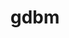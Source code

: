 ---
title: "gdbm"
layout: cache
categories: [package, develop-2024-05-12]
meta: {"versions": ["1.23"], "compilers": ["apple-clang@=15.0.0", "cce@=15.0.1", "gcc@=10.2.1", "gcc@=10.3.0", "gcc@=11.1.0", "gcc@=11.4.0", "gcc@=12.3.0", "gcc@=7.3.1", "gcc@=7.5.0", "gcc@=9.4.0", "oneapi@=2023.2.0", "oneapi@=2024.0.0"], "oss": ["amzn2", "centos7", "rhel8", "sle_hpc15", "ubuntu18.04", "ubuntu20.04", "ubuntu22.04", "ventura"], "platforms": ["darwin", "linux"], "targets": ["aarch64", "neoverse_n1", "neoverse_v1", "neoverse_v2", "ppc64le", "x86_64_v3", "x86_64_v4", "zen4"], "stacks": ["aws-isc", "aws-isc-aarch64", "aws-pcluster-neoverse_v1", "aws-pcluster-x86_64_v4", "build_systems", "data-vis-sdk", "developer-tools", "developer-tools-manylinux2014", "e4s", "e4s-cray-rhel", "e4s-cray-sles", "e4s-neoverse-v2", "e4s-neoverse_v1", "e4s-oneapi", "e4s-power", "e4s-rocm-external", "ml-darwin-aarch64-mps", "ml-linux-x86_64-cpu", "ml-linux-x86_64-cuda", "radiuss", "radiuss-aws", "radiuss-aws-aarch64", "root", "tutorial"], "num_specs": 19, "num_specs_by_stack": {"root": 19, "ml-darwin-aarch64-mps": 1, "radiuss-aws-aarch64": 2, "aws-isc-aarch64": 2, "aws-pcluster-neoverse_v1": 2, "aws-isc": 1, "radiuss-aws": 1, "developer-tools-manylinux2014": 1, "e4s-cray-rhel": 1, "aws-pcluster-x86_64_v4": 2, "e4s-cray-sles": 1, "developer-tools": 1, "build_systems": 1, "radiuss": 1, "e4s-power": 1, "data-vis-sdk": 1, "e4s-neoverse_v1": 1, "e4s-neoverse-v2": 1, "ml-linux-x86_64-cpu": 1, "e4s-rocm-external": 1, "ml-linux-x86_64-cuda": 1, "e4s": 1, "tutorial": 2, "e4s-oneapi": 1}}
spec_details: [{"hash": "qugf72xw7oi4dlrxmchddrdn4v7cle7t", "compiler": "apple-clang@=15.0.0", "versions": ["1.23"], "os": "ventura", "platform": "darwin", "target": "aarch64", "variants": ["build_system=autotools"], "stacks": ["root", "ml-darwin-aarch64-mps"], "size": "-", "tarball": "https://binaries.spack.io/releases/develop-2024-05-12/build_cache/darwin-ventura-aarch64/apple-clang-15.0.0/gdbm-1.23/darwin-ventura-aarch64-apple-clang-15.0.0-gdbm-1.23-qugf72xw7oi4dlrxmchddrdn4v7cle7t.spack"}, {"hash": "jh5jey4klsbnuadq5eqjj5xm6kq4ytrp", "compiler": "gcc@=7.3.1", "versions": ["1.23"], "os": "amzn2", "platform": "linux", "target": "aarch64", "variants": ["build_system=autotools"], "stacks": ["radiuss-aws-aarch64", "aws-isc-aarch64", "root"], "size": "-", "tarball": "https://binaries.spack.io/releases/develop-2024-05-12/build_cache/linux-amzn2-aarch64/gcc-7.3.1/gdbm-1.23/linux-amzn2-aarch64-gcc-7.3.1-gdbm-1.23-jh5jey4klsbnuadq5eqjj5xm6kq4ytrp.spack"}, {"hash": "lbsdo345pphumet4nqds5pllssvwacdb", "compiler": "gcc@=7.3.1", "versions": ["1.23"], "os": "amzn2", "platform": "linux", "target": "neoverse_n1", "variants": ["build_system=autotools"], "stacks": ["radiuss-aws-aarch64", "aws-isc-aarch64", "root"], "size": "-", "tarball": "https://binaries.spack.io/releases/develop-2024-05-12/build_cache/linux-amzn2-neoverse_n1/gcc-7.3.1/gdbm-1.23/linux-amzn2-neoverse_n1-gcc-7.3.1-gdbm-1.23-lbsdo345pphumet4nqds5pllssvwacdb.spack"}, {"hash": "pirmqwzquis44fihia726cdpfqmcwrcz", "compiler": "gcc@=12.3.0", "versions": ["1.23"], "os": "amzn2", "platform": "linux", "target": "neoverse_n1", "variants": ["build_system=autotools"], "stacks": ["aws-pcluster-neoverse_v1", "root"], "size": "-", "tarball": "https://binaries.spack.io/releases/develop-2024-05-12/build_cache/linux-amzn2-neoverse_n1/gcc-12.3.0/gdbm-1.23/linux-amzn2-neoverse_n1-gcc-12.3.0-gdbm-1.23-pirmqwzquis44fihia726cdpfqmcwrcz.spack"}, {"hash": "i7ubs67tsuyjcbv4oiy3gn5qvehx56ug", "compiler": "gcc@=12.3.0", "versions": ["1.23"], "os": "amzn2", "platform": "linux", "target": "neoverse_v1", "variants": ["build_system=autotools"], "stacks": ["aws-pcluster-neoverse_v1", "root"], "size": "-", "tarball": "https://binaries.spack.io/releases/develop-2024-05-12/build_cache/linux-amzn2-neoverse_v1/gcc-12.3.0/gdbm-1.23/linux-amzn2-neoverse_v1-gcc-12.3.0-gdbm-1.23-i7ubs67tsuyjcbv4oiy3gn5qvehx56ug.spack"}, {"hash": "qklqwlbbikjfrvaxxvkrgeal3szxklxt", "compiler": "gcc@=7.3.1", "versions": ["1.23"], "os": "amzn2", "platform": "linux", "target": "x86_64_v3", "variants": ["build_system=autotools"], "stacks": ["aws-isc", "radiuss-aws", "root"], "size": "-", "tarball": "https://binaries.spack.io/releases/develop-2024-05-12/build_cache/linux-amzn2-x86_64_v3/gcc-7.3.1/gdbm-1.23/linux-amzn2-x86_64_v3-gcc-7.3.1-gdbm-1.23-qklqwlbbikjfrvaxxvkrgeal3szxklxt.spack"}, {"hash": "psnjrf6l7hlc4iep7wy35h6nvpco3x3i", "compiler": "gcc@=10.2.1", "versions": ["1.23"], "os": "centos7", "platform": "linux", "target": "x86_64_v3", "variants": ["build_system=autotools"], "stacks": ["root", "developer-tools-manylinux2014"], "size": "-", "tarball": "https://binaries.spack.io/releases/develop-2024-05-12/build_cache/linux-centos7-x86_64_v3/gcc-10.2.1/gdbm-1.23/linux-centos7-x86_64_v3-gcc-10.2.1-gdbm-1.23-psnjrf6l7hlc4iep7wy35h6nvpco3x3i.spack"}, {"hash": "dwzgzt47pedjetfsvwqba5tqidm3u2ll", "compiler": "cce@=15.0.1", "versions": ["1.23"], "os": "rhel8", "platform": "linux", "target": "zen4", "variants": ["build_system=autotools"], "stacks": ["e4s-cray-rhel", "root"], "size": "-", "tarball": "https://binaries.spack.io/releases/develop-2024-05-12/build_cache/linux-rhel8-zen4/cce-15.0.1/gdbm-1.23/linux-rhel8-zen4-cce-15.0.1-gdbm-1.23-dwzgzt47pedjetfsvwqba5tqidm3u2ll.spack"}, {"hash": "qjf5rtfvb5ikya5mopul2yvar2iedlk5", "compiler": "oneapi@=2023.2.0", "versions": ["1.23"], "os": "amzn2", "platform": "linux", "target": "x86_64_v3", "variants": ["build_system=autotools"], "stacks": ["aws-pcluster-x86_64_v4", "root"], "size": "-", "tarball": "https://binaries.spack.io/releases/develop-2024-05-12/build_cache/linux-amzn2-x86_64_v3/oneapi-2023.2.0/gdbm-1.23/linux-amzn2-x86_64_v3-oneapi-2023.2.0-gdbm-1.23-qjf5rtfvb5ikya5mopul2yvar2iedlk5.spack"}, {"hash": "r7z2ao2lajl32b26cf25goxejfl2xkgr", "compiler": "oneapi@=2023.2.0", "versions": ["1.23"], "os": "amzn2", "platform": "linux", "target": "x86_64_v4", "variants": ["build_system=autotools"], "stacks": ["aws-pcluster-x86_64_v4", "root"], "size": "-", "tarball": "https://binaries.spack.io/releases/develop-2024-05-12/build_cache/linux-amzn2-x86_64_v4/oneapi-2023.2.0/gdbm-1.23/linux-amzn2-x86_64_v4-oneapi-2023.2.0-gdbm-1.23-r7z2ao2lajl32b26cf25goxejfl2xkgr.spack"}, {"hash": "vehqazpksscbprqinj6o4oira44wncyj", "compiler": "gcc@=10.3.0", "versions": ["1.23"], "os": "sle_hpc15", "platform": "linux", "target": "x86_64_v4", "variants": ["build_system=autotools"], "stacks": ["e4s-cray-sles", "root"], "size": "-", "tarball": "https://binaries.spack.io/releases/develop-2024-05-12/build_cache/linux-sle_hpc15-x86_64_v4/gcc-10.3.0/gdbm-1.23/linux-sle_hpc15-x86_64_v4-gcc-10.3.0-gdbm-1.23-vehqazpksscbprqinj6o4oira44wncyj.spack"}, {"hash": "iw3umntwrtsj2hy2ksyzzzvpxkdbuet7", "compiler": "gcc@=7.5.0", "versions": ["1.23"], "os": "ubuntu18.04", "platform": "linux", "target": "x86_64_v3", "variants": ["build_system=autotools"], "stacks": ["developer-tools", "build_systems", "radiuss", "root"], "size": "-", "tarball": "https://binaries.spack.io/releases/develop-2024-05-12/build_cache/linux-ubuntu18.04-x86_64_v3/gcc-7.5.0/gdbm-1.23/linux-ubuntu18.04-x86_64_v3-gcc-7.5.0-gdbm-1.23-iw3umntwrtsj2hy2ksyzzzvpxkdbuet7.spack"}, {"hash": "btwu76j5chgnpi66bbf2g5qmi7jodisq", "compiler": "gcc@=9.4.0", "versions": ["1.23"], "os": "ubuntu20.04", "platform": "linux", "target": "ppc64le", "variants": ["build_system=autotools"], "stacks": ["e4s-power", "root"], "size": "-", "tarball": "https://binaries.spack.io/releases/develop-2024-05-12/build_cache/linux-ubuntu20.04-ppc64le/gcc-9.4.0/gdbm-1.23/linux-ubuntu20.04-ppc64le-gcc-9.4.0-gdbm-1.23-btwu76j5chgnpi66bbf2g5qmi7jodisq.spack"}, {"hash": "aeqfoaydwlrn3d7fpobc7xc6zx4gdyqu", "compiler": "gcc@=11.1.0", "versions": ["1.23"], "os": "ubuntu20.04", "platform": "linux", "target": "x86_64_v3", "variants": ["build_system=autotools"], "stacks": ["root", "data-vis-sdk"], "size": "-", "tarball": "https://binaries.spack.io/releases/develop-2024-05-12/build_cache/linux-ubuntu20.04-x86_64_v3/gcc-11.1.0/gdbm-1.23/linux-ubuntu20.04-x86_64_v3-gcc-11.1.0-gdbm-1.23-aeqfoaydwlrn3d7fpobc7xc6zx4gdyqu.spack"}, {"hash": "dk2jvmkbejrxx6h76g674q7cyi5ybmox", "compiler": "gcc@=11.4.0", "versions": ["1.23"], "os": "ubuntu22.04", "platform": "linux", "target": "neoverse_v1", "variants": ["build_system=autotools"], "stacks": ["e4s-neoverse_v1", "root"], "size": "-", "tarball": "https://binaries.spack.io/releases/develop-2024-05-12/build_cache/linux-ubuntu22.04-neoverse_v1/gcc-11.4.0/gdbm-1.23/linux-ubuntu22.04-neoverse_v1-gcc-11.4.0-gdbm-1.23-dk2jvmkbejrxx6h76g674q7cyi5ybmox.spack"}, {"hash": "aeudx3d2fxqddw7ubz22357fh7k6htm5", "compiler": "gcc@=11.4.0", "versions": ["1.23"], "os": "ubuntu22.04", "platform": "linux", "target": "neoverse_v2", "variants": ["build_system=autotools"], "stacks": ["e4s-neoverse-v2", "root"], "size": "-", "tarball": "https://binaries.spack.io/releases/develop-2024-05-12/build_cache/linux-ubuntu22.04-neoverse_v2/gcc-11.4.0/gdbm-1.23/linux-ubuntu22.04-neoverse_v2-gcc-11.4.0-gdbm-1.23-aeudx3d2fxqddw7ubz22357fh7k6htm5.spack"}, {"hash": "rbx24gzx2alyxggzmg5qhve7ofllbgai", "compiler": "gcc@=11.4.0", "versions": ["1.23"], "os": "ubuntu22.04", "platform": "linux", "target": "x86_64_v3", "variants": ["build_system=autotools"], "stacks": ["ml-linux-x86_64-cpu", "e4s-rocm-external", "ml-linux-x86_64-cuda", "root", "e4s", "tutorial"], "size": "-", "tarball": "https://binaries.spack.io/releases/develop-2024-05-12/build_cache/linux-ubuntu22.04-x86_64_v3/gcc-11.4.0/gdbm-1.23/linux-ubuntu22.04-x86_64_v3-gcc-11.4.0-gdbm-1.23-rbx24gzx2alyxggzmg5qhve7ofllbgai.spack"}, {"hash": "uawqyynxed7ocou45tcy4etj4zrczfv3", "compiler": "oneapi@=2024.0.0", "versions": ["1.23"], "os": "ubuntu22.04", "platform": "linux", "target": "x86_64_v3", "variants": ["build_system=autotools"], "stacks": ["e4s-oneapi", "root"], "size": "-", "tarball": "https://binaries.spack.io/releases/develop-2024-05-12/build_cache/linux-ubuntu22.04-x86_64_v3/oneapi-2024.0.0/gdbm-1.23/linux-ubuntu22.04-x86_64_v3-oneapi-2024.0.0-gdbm-1.23-uawqyynxed7ocou45tcy4etj4zrczfv3.spack"}, {"hash": "2nx7lw5ua26tr73rdgt6bhbutb5qkxce", "compiler": "gcc@=12.3.0", "versions": ["1.23"], "os": "ubuntu22.04", "platform": "linux", "target": "x86_64_v3", "variants": ["build_system=autotools"], "stacks": ["tutorial", "root"], "size": "-", "tarball": "https://binaries.spack.io/releases/develop-2024-05-12/build_cache/linux-ubuntu22.04-x86_64_v3/gcc-12.3.0/gdbm-1.23/linux-ubuntu22.04-x86_64_v3-gcc-12.3.0-gdbm-1.23-2nx7lw5ua26tr73rdgt6bhbutb5qkxce.spack"}]
---